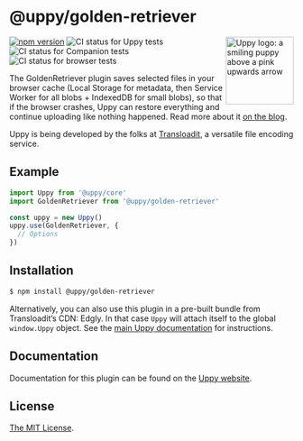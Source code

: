 # @uppy/golden-retriever

<img src="https://uppy.io/img/logo.svg" width="120" alt="Uppy logo: a smiling puppy above a pink upwards arrow" align="right">

[![npm version](https://img.shields.io/npm/v/@uppy/golden-retriever.svg?style=flat-square)](https://www.npmjs.com/package/@uppy/golden-retriever)
![CI status for Uppy tests](https://github.com/transloadit/uppy/workflows/Tests/badge.svg)
![CI status for Companion tests](https://github.com/transloadit/uppy/workflows/Companion/badge.svg)
![CI status for browser tests](https://github.com/transloadit/uppy/workflows/End-to-end%20tests/badge.svg)

The GoldenRetriever plugin saves selected files in your browser cache (Local Storage for metadata, then Service Worker
for all blobs + IndexedDB for small blobs), so that if the browser crashes, Uppy can restore everything and continue
uploading like nothing happened. Read more about it [on the blog](https://uppy.io/blog/2017/07/golden-retriever/).

Uppy is being developed by the folks at [Transloadit](https://transloadit.com), a versatile file encoding service.

## Example

```js
import Uppy from '@uppy/core'
import GoldenRetriever from '@uppy/golden-retriever'

const uppy = new Uppy()
uppy.use(GoldenRetriever, {
  // Options
})
```

## Installation

```bash
$ npm install @uppy/golden-retriever
```

Alternatively, you can also use this plugin in a pre-built bundle from Transloadit’s CDN: Edgly. In that case `Uppy`
will attach itself to the global `window.Uppy` object. See
the [main Uppy documentation](https://uppy.io/docs/#Installation) for instructions.

## Documentation

Documentation for this plugin can be found on the [Uppy website](https://uppy.io/docs/golden-retriever).

## License

[The MIT License](./LICENSE).
